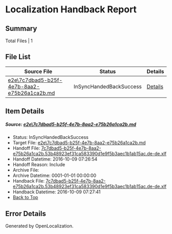 # <a name='report-top'></a> Localization Handback Report

## Summary
 Total Files | 1

## File List
 Source File | Status | Details 
 ----------- | ------ | ------- 
 [e2e\7c7dbad5-b25f-4e7b-8aa2-e75b26a1ca2b.md](https://github.com/OpenLocalizationTestOrg/ol-test0/blob/aaf2f2f46760e98afc8aef8105473d1932dbef55/e2e/7c7dbad5-b25f-4e7b-8aa2-e75b26a1ca2b.md) | InSyncHandedBackSuccess | [Details](#d43e8ec6c0c75fe9b1458d6694f67af3909a01dc1)

## Item Details
##### <a name='d43e8ec6c0c75fe9b1458d6694f67af3909a01dc1'></a> Source: [e2e\7c7dbad5-b25f-4e7b-8aa2-e75b26a1ca2b.md](https://github.com/OpenLocalizationTestOrg/ol-test0/blob/aaf2f2f46760e98afc8aef8105473d1932dbef55/e2e/7c7dbad5-b25f-4e7b-8aa2-e75b26a1ca2b.md)
* Status: InSyncHandedBackSuccess
* Target File: [e2e\7c7dbad5-b25f-4e7b-8aa2-e75b26a1ca2b.md](https://github.com/OpenLocalizationTestOrg/ol-test0-dede/blob/4ddcf36f8189be81ff75a5e2ab89eb7166574972/e2e/7c7dbad5-b25f-4e7b-8aa2-e75b26a1ca2b.md)
* Handoff File: [7c7dbad5-b25f-4e7b-8aa2-e75b26a1ca2b.53b48923ef31ca583390d1e9f5b3aec1b1ab15ac.de-de.xlf](https://github.com/OpenLocalizationTestOrg/ol-test0-handoff/blob/6589b26c510feb888b2efd604a2563d310044f0a/ol-handoff/OpenLocalizationTestOrg/ol-test0-dede/qimu/ht/7c7dbad5-b25f-4e7b-8aa2-e75b26a1ca2b.53b48923ef31ca583390d1e9f5b3aec1b1ab15ac.de-de.xlf)
* Handoff Datetime: 2016-10-09 07:26:54
* Handoff Reason: Include
* Archive File: 
* Archive Datetime: 0001-01-01 00:00:00
* Handback File: [7c7dbad5-b25f-4e7b-8aa2-e75b26a1ca2b.53b48923ef31ca583390d1e9f5b3aec1b1ab15ac.de-de.xlf](https://github.com/OpenLocalizationTestOrg/ol-test0-handback/blob/46e73a26bcb74a7d2809aedc7eb6a9ef57f98320/ol-handback/OpenLocalizationTestOrg/ol-test0-dede/qimu/ht/7c7dbad5-b25f-4e7b-8aa2-e75b26a1ca2b.53b48923ef31ca583390d1e9f5b3aec1b1ab15ac.de-de.xlf)
* Handback Datetime: 2016-10-09 07:27:41
* [Back to Top](#report-top)


## Error Details

Generated by OpenLocalization.
